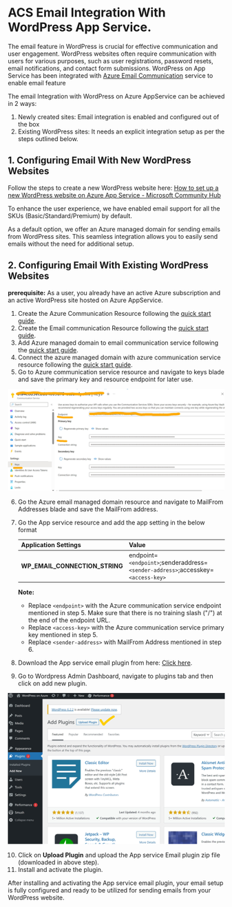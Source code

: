 # ACS Email Integration With WordPress App Service.
The email feature in WordPress is crucial for effective communication and user engagement. WordPress websites often require communication with users for various purposes, such as user registrations, password resets, email notifications, and contact form submissions. WordPress on App Service has been integrated with [Azure Email Communication](https://learn.microsoft.com/en-us/azure/communication-services/concepts/email/email-overview) service to enable email feature

The email Integration with WordPress on Azure AppService can be achieved in 2 ways:
1.	Newly created sites:  Email integration is enabled and configured out of the box
2.	Existing WordPress sites:  It needs an explicit integration setup as per the steps outlined below.  

## 1. Configuring Email With New WordPress Websites
Follow the steps to create a new WordPress website here: [How to set up a new WordPress website on Azure App Service - Microsoft Community Hub](https://techcommunity.microsoft.com/t5/apps-on-azure-blog/how-to-set-up-a-new-wordpress-website-on-azure-app-service/ba-p/3729150)

To enhance the user experience, we have enabled email support for all the SKUs (Basic/Standard/Premium) by default.

As a default option, we offer an Azure managed domain for sending emails from WordPress sites. This seamless integration allows you to easily send emails without the need for additional setup.

## 2. Configuring Email With Existing WordPress Websites

**prerequisite:** As a user, you already have an active Azure subscription and an active WordPress site hosted on Azure AppService. 

1.	Create the Azure Communication Resource following the [quick start guide](https://learn.microsoft.com/en-us/azure/communication-services/quickstarts/create-communication-resource?tabs=windows&pivots=platform-azp). 
2.	Create the Email communication Resource following the [quick start guide](https://learn.microsoft.com/en-us/azure/communication-services/quickstarts/email/create-email-communication-resource). 
3.	Add Azure managed domain to email communication service following the [quick start guide](https://learn.microsoft.com/en-us/azure/communication-services/quickstarts/email/add-azure-managed-domains). 
4.	Connect the azure managed domain with azure communication service resource following the [quick start guide](https://learn.microsoft.com/en-us/azure/communication-services/quickstarts/email/connect-email-communication-resource?pivots=azure-portal). 
5.	Go to Azure communication service resource and navigate to keys blade and save the primary key and resource endpoint for later use. 


![acs endpoint and key](./media/acs_endpoint_and_access_key.png)

6.	Go the Azure email managed domain resource and navigate to MailFrom Addresses blade and save the MailFrom address. 
7.	Go the App service resource and add the app setting in the below format 

    |Application Settings | Value |
    |---------------------|-------|
    |**WP_EMAIL_CONNECTION_STRING** | endpoint=`<endpoint>`;senderaddress=`<sender-address>`;accesskey=`<access-key>`                         |

    **Note:**
    - Replace `<endpoint>` with the Azure communication service endpoint mentioned in step 5. Make sure that
  there is no training slash ("/") at the end of the endpoint URL.
    -  Replace `<access-key>` with the Azure communication service primary key mentioned in step 5.
    -  Replace `<sender-address>` with MailFrom Address mentioned in step 6.

8.	Download the App service email plugin from here: [Click here](https://github.com/Azure/wordpress-linux-appservice/blob/main/Plugins/app_service_email/).
9.	Go to Wordpress Admin Dashboard, navigate to plugins tab and then click on add new plugin.

![Add new plugin](./media/add_new_plugin.png)

10.	Click on **Upload Plugin** and upload the App service Email plugin zip file (downloaded in above step).
11.	Install and activate the plugin.

After installing and activating the App service email plugin, your email setup is fully configured and ready to be utilized for sending emails from your WordPress website.
